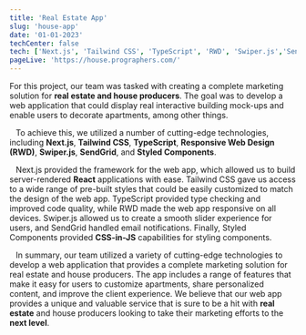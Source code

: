 ```yaml
---
title: 'Real Estate App'
slug: 'house-app'
date: '01-01-2023'
techCenter: false
tech: ['Next.js', 'Tailwind CSS', 'TypeScript', 'RWD', 'Swiper.js','SendGrid', 'Styled Components']
pageLive: 'https://house.prographers.com/'
---
```



For this project, our team was tasked with creating a complete marketing solution for **real estate and house producers**. The goal was to develop a web application that could display real interactive building mock-ups and enable users to decorate apartments, among other things.  
` `  
` `
To achieve this, we utilized a number of cutting-edge technologies, including **Next.js**, **Tailwind CSS**, **TypeScript**, **Responsive Web Design (RWD)**, **Swiper.js**, **SendGrid**, and **Styled Components**.  
` `  
` `
Next.js provided the framework for the web app, which allowed us to build server-rendered **React** applications with ease. Tailwind CSS gave us access to a wide range of pre-built styles that could be easily customized to match the design of the web app. TypeScript provided type checking and improved code quality, while RWD made the web app responsive on all devices. Swiper.js allowed us to create a smooth slider experience for users, and SendGrid handled email notifications. Finally, Styled Components provided **CSS-in-JS** capabilities for styling components.  
` `  
` `
In summary, our team utilized a variety of cutting-edge technologies to develop a web application that provides a complete marketing solution for real estate and house producers. The app includes a range of features that make it easy for users to customize apartments, share personalized content, and improve the client experience. We believe that our web app provides a unique and valuable service that is sure to be a hit with **real estate** and house producers looking to take their marketing efforts to the **next level**.





